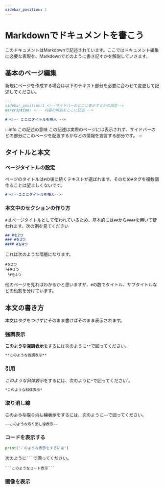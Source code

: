 ```yaml
---
sidebar_position: 1
---
```


# Markdownでドキュメントを書こう
このドキュメントはMarkdownで記述されています。ここではドキュメント編集に必要な表現を、Markdownでどのように書き記すかを解説していきます。


## 基本のページ編集
新規にページを作成する場合は以下のテキスト部分を必要に合わせて変更して記述してください。

```md
---
sidebar_position:1 <!--サイドバーのどこに表示するかの設定-->
description: <!-- 内容の解説をここに記述 -->
---
# <!-- ここにタイトルを挿入 -->
```
:::info この記述の意味
この記述は実際のページには表示されず、サイドバーのどの部分にこのページを配置するかなどの情報を宣言する部分です。
:::

## タイトルと本文
### ページタイトルの設定
ページのタイトルは`#`の後に続くテキストが選ばれます。そのため`#`タグを複数個作ることは望ましくないです。
```md
# <!--ここにタイトルを挿入-->
```
### 本文中のセクションの作り方
`#`はページタイトルとして使われているため、基本的には`##`から`####`を用いて使われます。次の例を見てください
```md
## #を2つ
### #を3つ
#### #を4つ
```
これは次のような階層になります。
```
#を2つ
└#を3つ
 └#を4つ
```
他のページを見ればわかるかと思いますが、`#`の数でタイトル、サブタイトルなどの役割を分けています。

## 本文の書き方
本文はタグをつけずにそのまま書けばそのまま表示されます。

### 強調表示
**このような強調表示**をするには次のように`**`で囲ってください。
```md
**このような強調表示**
```

### 引用
*このような斜体表示*をするには、次のように`*`で囲ってください`。
```md
*このような斜体表示*
```

### 取り消し線
~~このような取り消し線表示~~をするには、次のように`~~`で囲ってください。
```md
~~このような取り消し線表示~~
```

### コードを表示する
```python
print("このような表示をするには")
```
次のように` ``` `で囲ってください。
```
```このようなコード表示```
```

### 画像を表示
